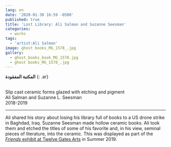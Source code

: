 ```yaml
---
lang: en
date: '2020-01-30 16:59 -0500'
published: true
title: 'Lost Library: Ali Salman and Suzanne Seesman'
categories:
  - works
tags:
  - 'artist:Ali Salman'
image: ghost books_MG_1578_.jpg
gallery:
  - ghost_books_book_MG_1578.jpg
  - ghost books_MG_1578_.jpg
---
```

**المكتبة المفقودة**
{: .ar}

<br/>Slip cast ceramic forms glazed with etching and pigment 
<br/>Ali Salman and Suzanne L. Seesman
<br/>2018-2019


<hr/>


Ali shared his story about losing his library full of books to a US drone strike in Baghdad, Iraq. Suzanne Seesman made hollow ceramic books. Ali took them and etched the titles of some of his favorite and, in his view, seminal pieces of literature, into the ceramic. This was displayed as part of the [_Friends_ exhibit at Twelve Gates Arts](http://fps.swarthmore.edu/exhibitions/exhibit:twelve%20gates/friends/) in Summer 2019.

